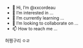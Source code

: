 - 👋 Hi, I’m @xxcordeau
- 👀 I’m interested in ...
- 🌱 I’m currently learning ...
- 💞️ I’m looking to collaborate on ...
- 📫 How to reach me ...

<!---
xxcordeau/xxcordeau is a ✨ special ✨ repository because its `README.md` (this file) appears on your GitHub profile.
You can click the Preview link to take a look at your changes.
--->
허쩡구리
ㅇㄹ
